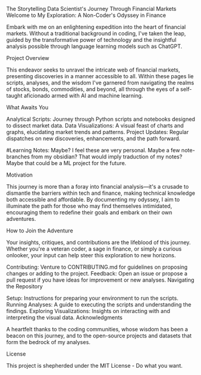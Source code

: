 The Storytelling Data Scientist's Journey Through Financial Markets
Welcome to My Exploration: A Non-Coder's Odyssey in Finance

Embark with me on an enlightening expedition into the heart of financial markets. Without a traditional background in coding, I've taken the leap, 
guided by the transformative power of technology and the insightful analysis possible through language learning models such as ChatGPT.

Project Overview

This endeavor seeks to unravel the intricate web of financial markets, presenting discoveries in a manner accessible to all. 
Within these pages lie scripts, analyses, and the wisdom I've garnered from navigating the realms of stocks, bonds, commodities, and beyond, 
all through the eyes of a self-taught aficionado armed with AI and machine learning.

What Awaits You

Analytical Scripts: Journey through Python scripts and notebooks designed to dissect market data.
Data Visualizations: A visual feast of charts and graphs, elucidating market trends and patterns.
Project Updates: Regular dispatches on new discoveries, enhancements, and the path forward.

#Learning Notes: Maybe? I feel these are very personal. Maybe a few note-branches from my obsidian? That would imply traduction of my notes? Maybe that could be a ML project for the future.

Motivation

This journey is more than a foray into financial analysis—it's a crusade to dismantle the barriers within tech and finance, 
making technical knowledge both accessible and affordable. By documenting my odyssey, 
I aim to illuminate the path for those who may find themselves intimidated, encouraging them to redefine their goals and embark on their own adventures.

How to Join the Adventure

Your insights, critiques, and contributions are the lifeblood of this journey. Whether you're a veteran coder, a sage in finance, 
or simply a curious onlooker, your input can help steer this exploration to new horizons.

Contributing: Venture to CONTRIBUTING.md for guidelines on proposing changes or adding to the project.
Feedback: Open an issue or propose a pull request if you have ideas for improvement or new analyses.
Navigating the Repository

Setup: Instructions for preparing your environment to run the scripts.
Running Analyses: A guide to executing the scripts and understanding the findings.
Exploring Visualizations: Insights on interacting with and interpreting the visual data.
Acknowledgments

A heartfelt thanks to the coding communities, whose wisdom has been a beacon on this journey, 
and to the open-source projects and datasets that form the bedrock of my analyses.

License

This project is shepherded under the MIT License - Do what you want.
